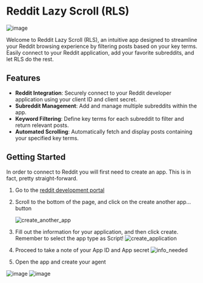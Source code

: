 # Reddit Lazy Scroll (RLS)

![image](https://github.com/Mikael-UofA/Android-RedditBot/assets/144495637/8fc87152-4a1c-489d-9a62-89ce92b0c60d)

Welcome to Reddit Lazy Scroll (RLS), an intuitive app designed to streamline your Reddit browsing experience by filtering posts based on your key terms. Easily connect to your Reddit application, add your favorite subreddits, and let RLS do the rest.

## Features

- **Reddit Integration**: Securely connect to your Reddit developer application using your client ID and client secret.
- **Subreddit Management**: Add and manage multiple subreddits within the app.
- **Keyword Filtering**: Define key terms for each subreddit to filter and return relevant posts.
- **Automated Scrolling**: Automatically fetch and display posts containing your specified key terms.

## Getting Started

In order to connect to Reddit you will first need to create an app. This is in fact, pretty straight-forward.

1. Go to the [reddit development portal](https://www.reddit.com/prefs/apps)
2. Scroll to the bottom of the page, and click on the create another app... button
   
   ![create_another_app](https://github.com/Mikael-UofA/Android-RedditBot/assets/144495637/a7605a4d-3d1b-4500-ba9d-0e4abe987621)

4. Fill out the information for your application, and then click create. Remember to select the app type as Script!
   ![create_application](https://github.com/Mikael-UofA/Android-RedditBot/assets/144495637/02b19a1d-8b0c-48de-a2c9-883e97ca1459)

6. Proceed to take a note of your App ID and App secret
   ![info_needed](https://github.com/Mikael-UofA/Android-RedditBot/assets/144495637/125cff5e-de9a-4e16-ba36-237910ab4771)

7. Open the app and create your agent
   
![image](https://github.com/Mikael-UofA/Android-RedditBot/assets/144495637/89944ea8-a8b6-479b-b1c3-aca37c209d9d)
![image](https://github.com/Mikael-UofA/Android-RedditBot/assets/144495637/3334a61e-79f0-41c8-b9fc-a920a8cd863d) 
